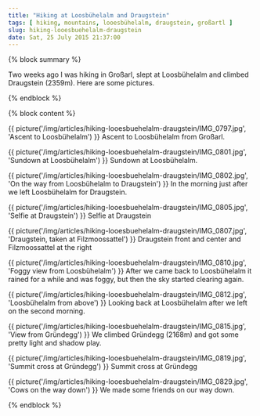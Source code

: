 ```yaml
---
title: "Hiking at Loosbühelalm and Draugstein"
tags: [ hiking, mountains, looesbühelalm, draugstein, großartl ]
slug: hiking-looesbuehelalm-draugstein
date: Sat, 25 July 2015 21:37:00
---
```

{% block summary %}

Two weeks ago I was hiking in Großarl, slept at Loosbühelalm and climbed Draugstein (2359m). Here are some pictures.

{% endblock %}

{% block content %}

{{ picture('/img/articles/hiking-looesbuehelalm-draugstein/IMG_0797.jpg', 'Ascent to Loosbühelalm') }}
Ascent to Loosbühelalm from Großarl.

{{ picture('/img/articles/hiking-looesbuehelalm-draugstein/IMG_0801.jpg', 'Sundown at Loosbühelalm') }}
Sundown at Loosbühelalm.

{{ picture('/img/articles/hiking-looesbuehelalm-draugstein/IMG_0802.jpg', 'On the way from Loosbühelalm to Draugstein') }}
In the morning just after we left Loosbühelalm for Draugstein.

{{ picture('/img/articles/hiking-looesbuehelalm-draugstein/IMG_0805.jpg', 'Selfie at Draugstein') }}
Selfie at Draugstein

{{ picture('/img/articles/hiking-looesbuehelalm-draugstein/IMG_0807.jpg', 'Draugstein, taken at Filzmoossattel') }}
Draugstein front and center and Filzmoossattel at the right

{{ picture('/img/articles/hiking-looesbuehelalm-draugstein/IMG_0810.jpg', 'Foggy view from Loosbühelalm') }}
After we came back to Loosbühelalm it rained for a while and was foggy, but then the sky started clearing again.

{{ picture('/img/articles/hiking-looesbuehelalm-draugstein/IMG_0812.jpg', 'Loosbühelalm from above') }}
Looking back at Loosbühelalm after we left on the second morning.

{{ picture('/img/articles/hiking-looesbuehelalm-draugstein/IMG_0815.jpg', 'View from Gründegg') }}
We climbed Gründegg (2168m) and got some pretty light and shadow play.

{{ picture('/img/articles/hiking-looesbuehelalm-draugstein/IMG_0819.jpg', 'Summit cross at Gründegg') }}
Summit cross at Gründegg

{{ picture('/img/articles/hiking-looesbuehelalm-draugstein/IMG_0829.jpg', 'Cows on the way down') }}
We made some friends on our way down.

{% endblock %}
